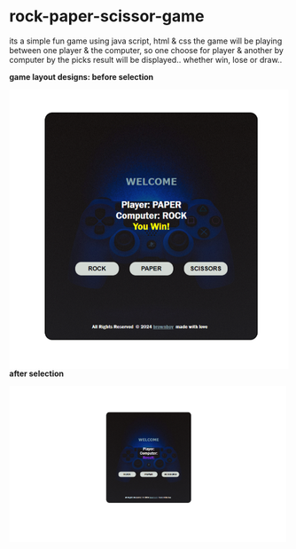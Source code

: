 # rock-paper-scissor-game
its a simple fun game using java script, html &amp; css 
the game will be playing between one player & the computer, so one choose for player & another by computer 
by the picks result will be displayed.. whether win, lose or draw..

<b>game layout designs: before selection </b>

<img align="left" alt="coding" width="750" padding-top="50px" src="https://github.com/Diganta02/rock-paper-scissor-game/blob/main/resultn.png">




<b>after selection </b>

<img align="left" alt="coding" width="500" padding-top="50px" src="https://github.com/Diganta02/rock-paper-scissor-game/blob/main/result1.png">
